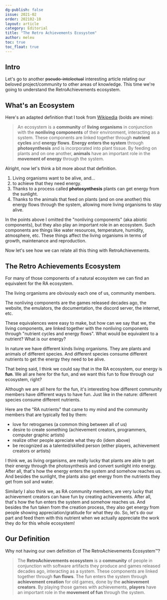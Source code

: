 ```yaml
---
dg-publish: false
issue: 2021-02
order: 202102-10
layout: article
category: Editorial
title: "The Retro Achievements Ecosystem"
author: meleu
toc: true
toc_float: true
---
```


## Intro

Let's go to another ~~pseudo-intelectual~~ interesting article relating our beloved project/community to other areas of knowledge. This time we're going to understand the RetroAchievements ecosystem.

## What's an Ecosystem

Here's an adapted definition that I took from [Wikipedia](https://en.wikipedia.org/wiki/Ecosystem) (bolds are mine):

> An ecosystem is a **community** of **living organisms** in conjunction with the **nonliving components** of their environment, interacting as a system. These components are linked together through **nutrient cycles** and **energy flows**. **Energy enters the system** through **photosynthesis** and is incorporated into plant tissue. By feeding on plants and on one another, **animals** have an important role in the **movement of energy** through the system.

Alright, now let's think a bit more about that definition.

1. Living organisms want to be alive, and...
2. to achieve that they need energy.
3. Thanks to a process called **photosynthesis** plants can get energy from the sunlight.
4. Thanks to the animals that feed on plants (and on one another) this energy flows through the system, allowing more living organisms to stay alive.

In the points above I omitted the "nonliving components" (aka abiotic components), but they also play an important role in an ecosystem. Such components are things like water resources, temperature, humidity, atmosphere, etc. These things affect the living organisms in terms of growth, maintenance and reproduction.

Now let's see how we can relate all this thing with RetroAchievements.

## The Retro Achievements Ecosystem

For many of those components of a natural ecosystem we can find an equivalent for the RA ecosystem.

The living organisms are obviously each one of us, community members.

The nonliving components are the games released decades ago, the website, the emulators, the documentation, the discord server, the internet, etc.

These equivalences were easy to make, but how can we say that we, the living components, are linked together with the nonliving components through "nutrient cycles and energy flows". What would be equivalent to a nutrient? What is our energy?

In nature we have different kinds living organisms. They are plants and animals of different species. And different species consume different nutrients to get the energy they need to be alive.

That being said, I think we could say that in the RA ecosystem, our energy is **fun**. We all are here for the fun, and we want this fun to flow through our ecosystem, right?

Although we are all here for the fun, it's interesting how different community members have different ways to have fun. Just like in the nature: different species consume different nutrients.

Here are the "RA nutrients" that came to my mind and the community members that are typically fed by them:

- love for retrogames (a common thing between all of us)
- desire to create something (achievement creators, programmers, computer graphic artists)
- realize other people apreciate what they do (idem above)
- be recognized as a talented/skilled person (either players, achievement creators or artists)

I think we, as living organisms, are really lucky that plants are able to get their energy through the photosynthesis and convert sunlight into energy. After all, that's how the energy enters the system and somehow reaches us. And besides the sunlight, the plants also get energy from the nutrients they get from soil and water.

Similarly I also think we, as RA community members, are very lucky that achievement creators can have fun by creating achievements. After all, that's how the fun enters the system and somehow reaches us. And besides the fun taken from the creation process, they also get energy from people showing appreciation/gratitude for what they do. So, let's do our part and feed them with this nutrient when we actually appreciate the work they do for this whole ecosystem!


## Our Definition

Why not having our own definition of The RetroAchievements Ecosystem:tm:?

> The **RetroAchievements ecosystem** is a **community** of people in conjunction with software artifacts they produce and games released decades ago, interacting as a system. These components are linked together through **fun flows**. The fun enters the system through **achievement creation** for old games, done by the **achievement creators**. By playing those games with achievements, **players** have an important role in the **movement of fun** through the system.
